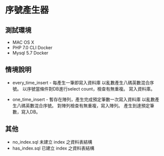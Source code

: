 # 序號產生器

## 測試環境
* MAC OS X
* PHP 7.0 CLI Docker
* Mysql 5.7 Docker

## 情境說明
* every\_time\_insert - 每產生一筆即寫入資料庫
    以亂數產生八碼英數混合序號。
    以序號當條件對DB進行select count，檢查有無重複。
    寫入資料庫。

* one\_time\_insert - 暫存在陣列，產生完成預定筆數一次寫入資料庫
    以亂數產生八碼英數混合序號。
    對陣列檢查有無重複，寫入陣列。
    產生到達預定筆數，寫入DB。

## 其他
* no_index.sql 未建立 index 之資料表結構
* has_index.sql 已建立 index 之資料表結構